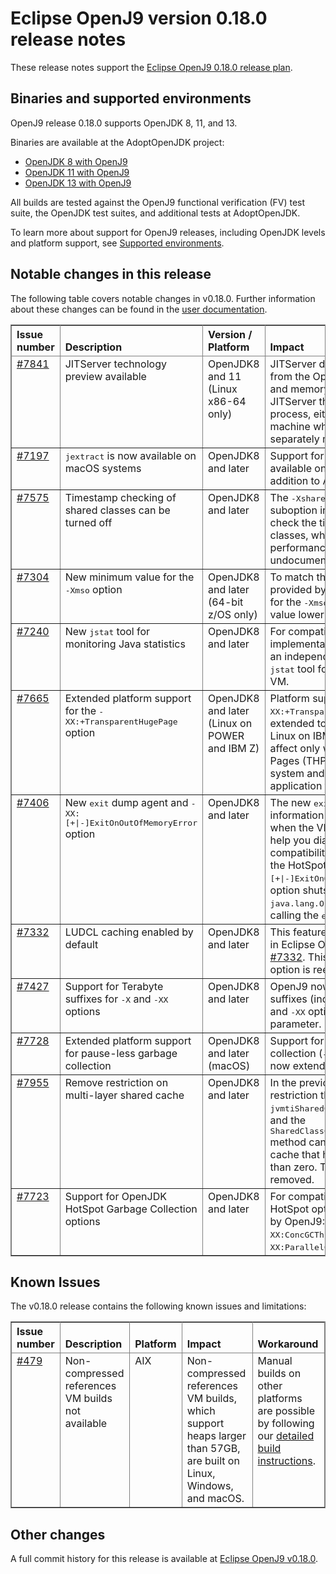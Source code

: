 <!--
* Copyright (c) 2019, 2021 IBM Corp. and others
*
* This program and the accompanying materials are made
* available under the terms of the Eclipse Public License 2.0
* which accompanies this distribution and is available at
* https://www.eclipse.org/legal/epl-2.0/ or the Apache
* License, Version 2.0 which accompanies this distribution and
* is available at https://www.apache.org/licenses/LICENSE-2.0.
*
* This Source Code may also be made available under the
* following Secondary Licenses when the conditions for such
* availability set forth in the Eclipse Public License, v. 2.0
* are satisfied: GNU General Public License, version 2 with
* the GNU Classpath Exception [1] and GNU General Public
* License, version 2 with the OpenJDK Assembly Exception [2].
*
* [1] https://www.gnu.org/software/classpath/license.html
* [2] http://openjdk.java.net/legal/assembly-exception.html
*
* SPDX-License-Identifier: EPL-2.0 OR Apache-2.0 OR GPL-2.0 WITH
* Classpath-exception-2.0 OR LicenseRef-GPL-2.0 WITH Assembly-exception
-->

# Eclipse OpenJ9 version 0.18.0 release notes

These release notes support the [Eclipse OpenJ9 0.18.0 release plan](https://projects.eclipse.org/projects/technology.openj9/releases/0.18.0/plan).

## Binaries and supported environments

OpenJ9 release 0.18.0 supports OpenJDK 8, 11, and 13.

Binaries are available at the AdoptOpenJDK project:

- [OpenJDK 8 with OpenJ9](https://adoptopenjdk.net/archive.html?variant=openjdk8&jvmVariant=openj9)
- [OpenJDK 11 with OpenJ9](https://adoptopenjdk.net/archive.html?variant=openjdk11&jvmVariant=openj9)
- [OpenJDK 13 with OpenJ9](https://adoptopenjdk.net/archive.html?variant=openjdk13&jvmVariant=openj9)

All builds are tested against the OpenJ9 functional verification (FV) test suite, the OpenJDK test suites, and additional tests at AdoptOpenJDK.

To learn more about support for OpenJ9 releases, including OpenJDK levels and platform support, see [Supported environments](https://eclipse.org/openj9/docs/openj9_support/index.html).


## Notable changes in this release

The following table covers notable changes in v0.18.0. Further information about these changes can be found in the [user documentation](https://www.eclipse.org/openj9/docs/version0.18/).

<table cellpadding="4" cellspacing="0" summary="" width="100%" rules="all" frame="border" border="1"><thead align="left">
<tr valign="bottom">
<th valign="bottom">Issue number</th>
<th valign="bottom">Description</th>
<th valign="bottom">Version / Platform</th>
<th valign="bottom">Impact</th>
</tr>
</thead>
<tbody>

<tr><td valign="top"><a href="https://github.com/eclipse-openj9/openj9/issues/7841">#7841</a></td>
<td valign="top">JITServer technology preview available</td>
<td valign="top">OpenJDK8 and 11 (Linux x86-64 only)</td>
<td valign="top">JITServer decouples the JIT compiler from the OpenJ9 VM, freeing up CPU and memory for an application. JITServer then runs in its own process, either locally or on a remote machine where resources can be separately managed.</td>
</tr>

<tr><td valign="top"><a href="https://github.com/eclipse-openj9/openj9/issues/7197">#7197</a></td>
<td valign="top"><tt>jextract</tt> is now available on macOS systems</td>
<td valign="top">OpenJDK8 and later</td>
<td valign="top">Support for the <tt>jextract tool</tt> is now available on macOS platforms in addition to AIX and Linux.</td>
</tr>

<tr><td valign="top"><a href="https://github.com/eclipse-openj9/openj9/pull/7575">#7575</a></td>
<td valign="top">Timestamp checking of shared classes can be turned off</td>
<td valign="top">OpenJDK8 and later</td>
<td valign="top">The <tt>-Xshareclasses:noTimestampChecks</tt> suboption instructs the VM not to check the timestamps of shared classes, which can improve performance. This option is previously undocumented.</td>
</tr>

<tr><td valign="top"><a href="https://github.com/eclipse-openj9/openj9/pull/7304">#7304</a></td>
<td valign="top">New minimum value for the <tt>-Xmso</tt> option</td>
<td valign="top">OpenJDK8 and later (64-bit z/OS only)</td>
<td valign="top">To match the minimum stack space provided by z/OS, the minimum value for the <tt>-Xmso</tt> option is now 1 MB. A value lower than 1 MB is ignored.</td>
</tr>

<tr><td valign="top"><a href="https://github.com/eclipse-openj9/openj9/pull/7240">#7240</a></td>
<td valign="top">New <tt>jstat</tt> tool for monitoring Java statistics</td>
<td valign="top">OpenJDK8 and later</td>
<td valign="top">For compatibility with the HotSpot implementation, OpenJ9 now includes an independent implementation of the <tt>jstat</tt> tool for retrieving statistics on a VM.</td>
</tr>

<tr><td valign="top"><a href="https://github.com/eclipse-openj9/openj9/pull/7665">#7665</a></td>
<td valign="top">Extended platform support for the <tt>-XX:+TransparentHugePage</tt> option</td>
<td valign="top">OpenJDK8 and later (Linux on POWER and IBM Z)</td>
<td valign="top">Platform support for the <tt>-XX:+TransparentHugePage</tt> option is now extended to Linux on POWER and Linux on IBM Z. This option takes affect only when Transparent Huge Pages (THP) is set to <tt>madvise</tt> on your system and might increase your application footprint.</td>
</tr>

<tr><td valign="top"><a href="https://github.com/eclipse-openj9/openj9/pull/7406">#7406</a></td>
<td valign="top">New <tt>exit</tt> dump agent and <tt>-XX:[+|-]ExitOnOutOfMemoryError</tt> option</td>
<td valign="top">OpenJDK8 and later</td>
<td valign="top">The new <tt>exit</tt> dump agent saves information on the state of the VM when the VM shuts down, which can help you diagnose problems. For compatibility, OpenJ9 also supports the HotSpot option <tt>-XX:[+|-]ExitOnOutOfMemoryError</tt>. This option shuts down the VM when a <tt>java.lang.OutOfMemory</tt> error occurs by calling the <tt>exit</tt> dump agent.</td>
</tr>

<tr><td valign="top"><a href="https://github.com/eclipse-openj9/openj9/issues/7332">#7332</a></td>
<td valign="top">LUDCL caching enabled by default</td>
<td valign="top">OpenJDK8 and later</td>
<td valign="top">This feature was disabled by default in Eclipse OpenJ9 0.17.0 due to issue <a href="https://github.com/eclipse-openj9/openj9/issues/7332">#7332</a>. This issue is resolved and the option is reenabled.</td>
</tr>

<tr><td valign="top"><a href="https://github.com/eclipse-openj9/openj9/issues/7427">#7427</a></td>
<td valign="top">Support for Terabyte suffixes for <tt>-X</tt> and <tt>-XX</tt> options</td>
<td valign="top">OpenJDK8 and later</td>
<td valign="top">OpenJ9 now supports 't' and 'T' suffixes (indicating terabytes) for <tt>-X</tt> and <tt>-XX</tt> options that take a <tt>&lt;size&gt;</tt> parameter.</td>
</tr>

<tr><td valign="top"><a href="https://github.com/eclipse-openj9/openj9/pull/7728">#7728</a></td>
<td valign="top">Extended platform support for pause-less garbage collection</td>
<td valign="top">OpenJDK8 and later (macOS)</td>
<td valign="top">Support for pause-less garbage collection (<tt>-Xgc:concurrentScavenge</tt>) is now extended to macOS systems.</td>
</tr>

<tr><td valign="top"><a href="https://github.com/eclipse-openj9/openj9/pull/7955">#7955</a></td>
<td valign="top">Remove restriction on multi-layer shared cache</td>
<td valign="top">OpenJDK8 and later</td>
<td valign="top">In the previous release, there is a restriction that the <tt>jvmtiSharedCacheInfo.isCorrupt</tt> field and the  <tt>SharedClassCacheInfo.isCacheCorrupt()</tt> method cannot detect a corrupted cache that has a layer number other than zero. This restriction is now removed.</td>
</tr>

<tr><td valign="top"><a href="https://github.com/eclipse-openj9/openj9/pull/7723">#7723</a></td>
<td valign="top">Support for OpenJDK HotSpot Garbage Collection options</td>
<td valign="top">OpenJDK8 and later</td>
<td valign="top">For compatibility, the following HotSpot options are now supported by OpenJ9: <tt>-XX:ParallelGCThreads</tt>, <tt>-XX:ConcGCThreads</tt>, and <tt>-XX:ParallelCMSThreads</tt>.</td>
</tr>

</table>


## Known Issues

The v0.18.0 release contains the following known issues and limitations:

<table cellpadding="4" cellspacing="0" summary="" width="100%" rules="all" frame="border" border="1">
<thead align="left">
<tr valign="bottom">
<th valign="bottom">Issue number</th>
<th valign="bottom">Description</th>
<th valign="bottom">Platform</th>
<th valign="bottom">Impact</th>
<th valign="bottom">Workaround</th>
</tr>
</thead>
<tbody>

<tr><td valign="top"><a href="https://github.com/eclipse-openj9/openj9/issues/479">#479</a></td>
<td valign="top">Non-compressed references VM builds not available</td>
<td valign="top">AIX</td>
<td valign="top">Non-compressed references VM builds, which support heaps larger than 57GB, are built on Linux, Windows, and macOS. </td>
<td valign="top">Manual builds on other platforms are possible by following our <a href="https://github.com/eclipse-openj9/openj9/blob/master/buildenv/Build_Instructions_V8.md">detailed build instructions</a>.</td>
</tr>

</tbody>
</table>


## Other changes

A full commit history for this release is available at [Eclipse OpenJ9 v0.18.0](https://github.com/eclipse-openj9/openj9/releases/tag/openj9-0.18.0).
